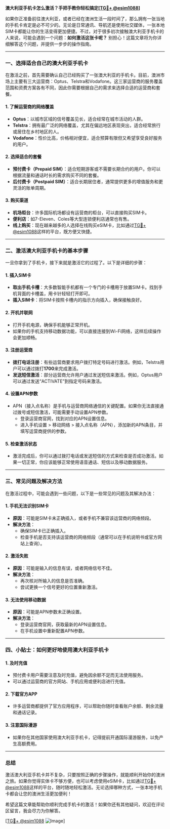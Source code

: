 **澳大利亚手机卡怎么激活？手把手教你轻松搞定[[TG💪+ @esim1088](https://t.me/s/esim1088)]**

如果你正准备前往澳大利亚，或者已经在澳洲生活一段时间了，那么拥有一张当地的手机卡肯定是必不可少的。无论是日常通讯、导航还是使用社交媒体，一张本地SIM卡都能让你的生活变得更加便捷。不过，对于很多初次接触澳大利亚手机卡的人来说，可能会遇到一个问题：**如何激活这张卡呢？** 别担心！这篇文章将为你详细解答这个问题，并提供一步步的操作指南。

---

### 一、选择适合自己的澳大利亚手机卡

在激活之前，首先需要确认自己已经购买了一张澳大利亚的手机卡。目前，澳洲市场上主要有三大运营商：Optus、Telstra和Vodafone。这三家运营商的服务覆盖范围和资费方案各有不同，因此你需要根据自己的需求来选择合适的运营商和套餐。

#### 1. **了解运营商的网络覆盖**
   - **Optus**：以城市区域的信号覆盖见长，适合经常在城市活动的人群。
   - **Telstra**：拥有最广泛的网络覆盖，尤其在偏远地区表现突出，适合经常旅行或居住在乡村地区的人。
   - **Vodafone**：性价比高，价格相对便宜，适合预算有限但又希望享受良好服务的用户。

#### 2. **选择适合的套餐**
   - **预付费卡（Prepaid SIM）**：适合短期游客或不需要长期合约的用户。你可以根据流量和通话时长的需求购买不同的套餐。
   - **后付费卡（Postpaid SIM）**：适合长期居住者，通常提供更多的增值服务和更灵活的账单周期。

#### 3. **购买渠道**
   - **机场柜台**：许多国际机场都设有运营商的柜台，可以直接购买SIM卡。
   - **便利店**：如7-Eleven、Coles等大型连锁便利店通常也有售。
   - **线上购买**：现在越来越多的人选择在线购买eSIM卡，比如通过[TG💪+ @esim1088](https://t.me/s/esim1088)这样的平台，既方便又快捷。

---

### 二、激活澳大利亚手机卡的基本步骤

一旦你拿到了手机卡，接下来就是激活它的过程了。以下是详细的步骤：

#### 1. 插入SIM卡
   - **取出手机卡槽**：大多数智能手机都有一个专门的卡槽用于放置SIM卡。找到手机背面的卡槽盖，用卡针轻轻打开即可。
   - **插入SIM卡**：将SIM卡按照卡槽内的指示方向插入，确保接触良好。

#### 2. 开机并联网
   - 打开手机电源，确保手机能够正常开机。
   - 如果你的手机支持移动数据功能，可以直接连接到Wi-Fi网络，这样后续操作会更加顺畅。

#### 3. 注册运营商
   - **拨打电话注册**：有些运营商要求用户拨打特定号码进行激活。例如，Telstra用户可以通过拨打**1700**来完成激活。
   - **发送短信激活**：部分运营商允许用户通过发送短信来激活。例如，Optus用户可以通过发送“ACTIVATE”到指定号码来激活。

#### 4. 设置APN参数
   - APN（接入点名称）是手机与运营商网络通信的关键配置。如果你无法直接通过拨号或短信激活，可能需要手动设置APN参数。
     - 登录运营商官网，找到对应的APN设置信息。
     - 进入手机设置 > 移动网络 > 接入点名称（APN），添加新的APN条目，并填写运营商提供的参数。

#### 5. 检查激活状态
   - 激活完成后，你可以通过拨打电话或发送短信的方式来检查是否成功激活。如果一切正常，你应该能够正常使用语音通话、短信以及移动数据服务。

---

### 三、常见问题及解决方法

在激活过程中，可能会遇到一些问题，以下是一些常见的问题及其解决办法：

#### 1. **手机无法识别SIM卡**
   - **原因**：可能是SIM卡未正确插入，或者手机不兼容该运营商的网络频段。
   - **解决方法**：
     - 确保SIM卡已正确插入。
     - 检查手机是否支持该运营商的网络频段（通常可以在手机说明书或官方网站上查询）。

#### 2. **激活失败**
   - **原因**：可能是输入的信息有误，或者网络信号不佳。
   - **解决方法**：
     - 再次核对所输入的信息是否准确。
     - 尝试更换一个信号更好的位置重新激活。

#### 3. **无法使用移动数据**
   - **原因**：可能是APN参数未正确设置。
   - **解决方法**：
     - 登录运营商官网，获取最新的APN设置信息。
     - 在手机设置中重新配置APN参数。

---

### 四、小贴士：如何更好地使用澳大利亚手机卡

#### 1. **及时充值**
   - 预付费卡用户需要注意及时充值，避免因余额不足而无法使用服务。
   - 可以通过运营商的官方网站、手机应用或便利店进行充值。

#### 2. **下载官方APP**
   - 许多运营商都提供了官方应用程序，可以帮助你随时查看账户余额、剩余流量和通话记录。

#### 3. **注意国际漫游**
   - 如果你在其他国家使用澳大利亚手机卡，记得提前开通国际漫游服务，以免产生高额费用。

---

### 总结

激活澳大利亚手机卡并不复杂，只要按照正确的步骤操作，就能顺利开始你的澳洲之旅。如果你觉得实体卡不够方便，也可以考虑使用eSIM卡，比如通过[TG💪+ @esim1088](https://t.me/s/esim1088)这样的平台，随时随地轻松激活。无论选择哪种方式，一张本地手机卡都会让您的澳洲生活更加便利！

希望这篇文章能帮助你顺利完成手机卡的激活！如果你还有其他疑问，欢迎在评论区留言，我会尽力为你解答。

[[TG💪+ @esim1088](https://t.me/s/esim1088) ![Image](https://i.postimg.cc/4NQfJmqS/Snipaste-2025-05-13-00-14-12.png)]